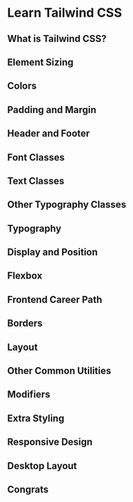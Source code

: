 # Learn Tailwind CSS

## What is Tailwind CSS?

## Element Sizing

## Colors

## Padding and Margin

## Header and Footer

## Font Classes

## Text Classes

## Other Typography Classes

## Typography

## Display and Position

## Flexbox

## Frontend Career Path

## Borders

## Layout

## Other Common Utilities

## Modifiers

## Extra Styling

## Responsive Design

## Desktop Layout

## Congrats
